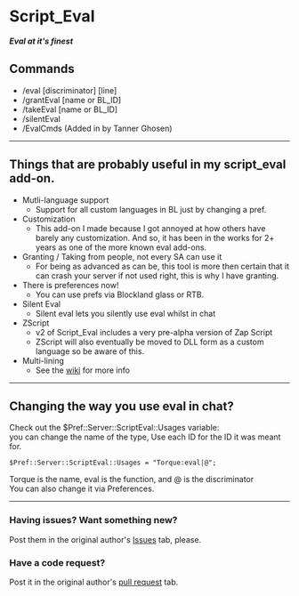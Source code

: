 # Script_Eval
___Eval at it's finest___<br>

## Commands
* /eval [discriminator] [line]
* /grantEval [name or BL_ID]
* /takeEval [name or BL_ID]
* /silentEval
* /EvalCmds (Added in by Tanner Ghosen)
___

## Things that are probably useful in my script_eval add-on.
* Mutli-language support
  * Support for all custom languages in BL just by changing a pref.
* Customization
  * This add-on I made because I got annoyed at how others have barely any customization. And so, it has been in the works for 2+ years as one of the more known eval add-ons.
* Granting / Taking from people, not every SA can use it
  * For being as advanced as can be, this tool is more then certain that it can crash your server if not used right, this is why I have granting.
* There is preferences now!
  * You can use prefs via Blockland glass or RTB.
* Silent Eval
  * Silent eval lets you silently use eval whilst in chat
* ZScript
  * v2 of Script_Eval includes a very pre-alpha version of Zap Script
  * ZScript will also eventually be moved to DLL form as a custom language so be aware of this.
* Multi-lining
  * See the [wiki](https://github.com/Ashleyz4/Script_Eval/wiki/Multi-lining) for more info
___

## Changing the way you use eval in chat?
Check out the $Pref::Server::ScriptEval::Usages variable: <br/>
you can change the name of the type, Use each ID for the ID it was meant for. <br/>
 ```CSharp
 $Pref::Server::ScriptEval::Usages = "Torque:eval|@";
 ```
Torque is the name, eval is the function, and @ is the discriminator <br/>
You can also change it via Preferences.

___

### Having issues? Want something new?
Post them in the original author's [Issues](https://github.com/Ashleyz4/Script_Eval/issues) tab, please.
### Have a code request?
Post it in the original author's [pull request](https://github.com/Ashleyz4/Script_Eval/pulls) tab.
